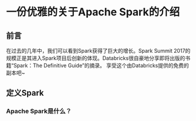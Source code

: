 # 一份优雅的关于Apache Spark的介绍

## 前言

在过去的几年中，我们可以看到Spark获得了巨大的增长。Spark Summit 2017的规模正是其进入Spark项目后创新的体现。Databricks很自豪地分享即将出版的书籍“Spark：The Definitive Guide”的摘录。 享受这个由Databricks提供的免费的副本吧~

## 定义Spark

### Apache Spark是什么？

